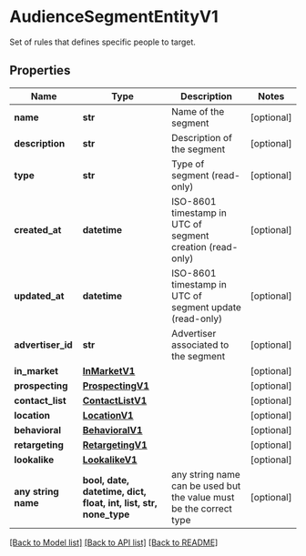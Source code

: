# AudienceSegmentEntityV1

Set of rules that defines specific people to target.

## Properties
Name | Type | Description | Notes
------------ | ------------- | ------------- | -------------
**name** | **str** | Name of the segment | [optional] 
**description** | **str** | Description of the segment | [optional] 
**type** | **str** | Type of segment (read-only) | [optional] 
**created_at** | **datetime** | ISO-8601 timestamp in UTC of segment creation (read-only) | [optional] 
**updated_at** | **datetime** | ISO-8601 timestamp in UTC of segment update (read-only) | [optional] 
**advertiser_id** | **str** | Advertiser associated to the segment | [optional] 
**in_market** | [**InMarketV1**](InMarketV1.md) |  | [optional] 
**prospecting** | [**ProspectingV1**](ProspectingV1.md) |  | [optional] 
**contact_list** | [**ContactListV1**](ContactListV1.md) |  | [optional] 
**location** | [**LocationV1**](LocationV1.md) |  | [optional] 
**behavioral** | [**BehavioralV1**](BehavioralV1.md) |  | [optional] 
**retargeting** | [**RetargetingV1**](RetargetingV1.md) |  | [optional] 
**lookalike** | [**LookalikeV1**](LookalikeV1.md) |  | [optional] 
**any string name** | **bool, date, datetime, dict, float, int, list, str, none_type** | any string name can be used but the value must be the correct type | [optional]

[[Back to Model list]](../README.md#documentation-for-models) [[Back to API list]](../README.md#documentation-for-api-endpoints) [[Back to README]](../README.md)


